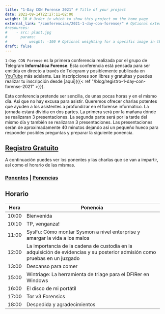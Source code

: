 ```yaml
---
title: "1-Day CON Forense 2021" # Title of your project
date: 2021-09-14T22:27:11+02:00
weight: 10 # Order in which to show this project on the home page
external_link: "/conferencias/2021-1-day-con-forense/" # Optional external link instead of modal
#resources:
#    - src: plant.jpg
#      params:
#          weight: -100 # Optional weighting for a specific image in this project folder
draft: false
---
```


`1-Day CON Forense` es la primera conferencia realizada por el grupo de Telegram **Informática Forense**. Esta conferencia está pensada para ser emitida en directo a través de Telegram y posiblemente publicada en [YouTube](https://www.youtube.com/) más adelante. Las inscripciones son libres y gratuitas y puedes realizar tu inscripción desde [aquí]({{< ref "/blog/registro-1-day-con-forense-2021" >}}).

Esta conferencia pretende ser sencilla, de unas pocas horas y en el mismo día. Así que no hay excusa para asistir. Queremos ofrecer charlas potentes que ayuden a los asistentes a profundizar en el forense informático. La jornada estará dividia en dos partes. La primera será por la mañana dónde se realizaran 3 presentaciones. La segunda parte será por la tarde del mismo día y también se realizaran 3 presentaciones. Las presentaciones serán de aproximadamente 40 minutos dejando así un pequeño hueco para responder posibles preguntas y preparar la siguiente ponencia.

<h2 class="has-text-centered"><a href='{{< ref "/blog/registro-1-day-con-forense-2021" >}}'>Registro Gratuito</a></h2>

A continuación puedes ver los ponentes y las charlas que se van a impartir, así como el horario de las mismas.

<h3 class="has-text-centered">
    <a href='{{< ref "/blog/ponentes-1-day-con-forense-2021" >}}'>Ponentes</a>
    |
    <a href='{{< ref "/blog/ponencias-1-day-con-forense-2021" >}}'>Ponencias</a>
</h3>

## Horario

| Hora  | Ponencia                                                                                                                   |
| ----- | -------------------------------------------------------------------------------------------------------------------------- |
| 10:00 | Bienvenida                                                                                                                 |
| 10:10 | TP, venganza!                                                                                                              |
| 11:00 | SysFu: Cómo montar Sysmon a nivel enterprise y amargar la vida a los malos                                                 |
| 12:00 | La importancia de la cadena de custodia en la adquisición de evidencias y su posterior admisión como pruebas en un juzgado |
| 13:00 | Descanso para comer                                                                                                        |
| 15:00 | Wintriage: La herramienta de triage para el DFIRer en Windows                                                              |
| 16:00 | El disco de mi portátil                                                                                                    |
| 17:00 | Tor v3 Forensics                                                                                                           |
| 18:00 | Despedida y agradecimientos                                                                                                |
